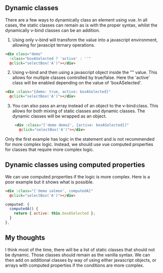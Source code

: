 ## Dynamic classes
There are a few ways to dynamically class an element using vue. In all cases, the static
classes can remain as is with the proper syntax, whilst the dynamically v-bind classes can
be an addition.

1. Using only v-bind will transform the value into a javascript environment, allowing for
   javascipt ternary operations.
  ```html
  <div class="demo"
    :class="boxASelected ? 'active' : ''"
    @click="selectBox('A')"></div>
  ``` 
2. Using v-bind and then using a javascript object inside the "" value. This allows for
   multiple classes controlled by true/false. Here the 'active' class will be enabled
   depending on the value of 'boxASelected'.
  ```html
  <div :class="{demo: true, active: boxASelected}"
    @click="selectBox('A')"></div>
  ```
3. You can also pass an array instead of an object to the v-bind:class. This allows for
   both mixing of static classes and dynamic classes. The dynamic classes will be wrapped
   as an object.
   ```html
    <div :class="['demo demo2', {active: boxASelected}]"
      @click="selectBox('A')"></div>
   ```
   
Only the first example has logic in the statement and is not recommended for more complex
logic. Instead, we should use vue computed properties for classes that require more
complex logic.

## Dynamic classes using computed properties
We can use computed properties if the logic is more complex. Here is a poor example but it
shows what is possible.

```html
<div :class="['demo salmon', computedA]"
  @click="selectBox('A')"></div>
```

```javascript
computed: {
  computedA() {
    return { active: this.boxASelected };
  }
},
```

## My thoughts
I think most of the time, there will be a list of static classes that should not be
dynamic. Those classes should remain as the vanilla syntax. We can then add on additional
classes by way of using either javascript objects, or arrays with computed properties if
the conditions are more complex.